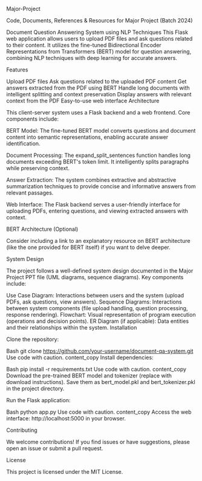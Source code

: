 Major-Project

Code, Documents, References & Resources for Major Project (Batch 2024)

Document Question Answering System using NLP Techniques
This Flask web application allows users to upload PDF files and ask questions related to their content. It utilizes the fine-tuned Bidirectional Encoder Representations from Transformers (BERT) model for question answering, combining NLP techniques with deep learning for accurate answers.

Features

Upload PDF files
Ask questions related to the uploaded PDF content
Get answers extracted from the PDF using BERT
Handle long documents with intelligent splitting and context preservation
Display answers with relevant context from the PDF
Easy-to-use web interface
Architecture

This client-server system uses a Flask backend and a web frontend. Core components include:

BERT Model: The fine-tuned BERT model converts questions and document content into semantic representations, enabling accurate answer identification.

Document Processing: The expand_split_sentences function handles long documents exceeding BERT's token limit. It intelligently splits paragraphs while preserving context.

Answer Extraction: The system combines extractive and abstractive summarization techniques to provide concise and informative answers from relevant passages.

Web Interface: The Flask backend serves a user-friendly interface for uploading PDFs, entering questions, and viewing extracted answers with context.

BERT Architecture (Optional)

Consider including a link to an explanatory resource on BERT architecture (like the one provided for BERT itself) if you want to delve deeper.

System Design

The project follows a well-defined system design documented in the Major Project PPT file (UML diagrams, sequence diagrams). Key components include:

Use Case Diagram: Interactions between users and the system (upload PDFs, ask questions, view answers).
Sequence Diagrams: Interactions between system components (file upload handling, question processing, response rendering).
Flowchart: Visual representation of program execution (operations and decision points).
ER Diagram (if applicable): Data entities and their relationships within the system.
Installation

Clone the repository:

Bash
git clone https://github.com/your-username/document-qa-system.git
Use code with caution.
content_copy
Install dependencies:

Bash
pip install -r requirements.txt
Use code with caution.
content_copy
Download the pre-trained BERT model and tokenizer (replace with download instructions). Save them as bert_model.pkl and bert_tokenizer.pkl in the project directory.

Run the Flask application:

Bash
python app.py
Use code with caution.
content_copy
Access the web interface: http://localhost:5000 in your browser.

Contributing

We welcome contributions! If you find issues or have suggestions, please open an issue or submit a pull request.

License

This project is licensed under the MIT License.